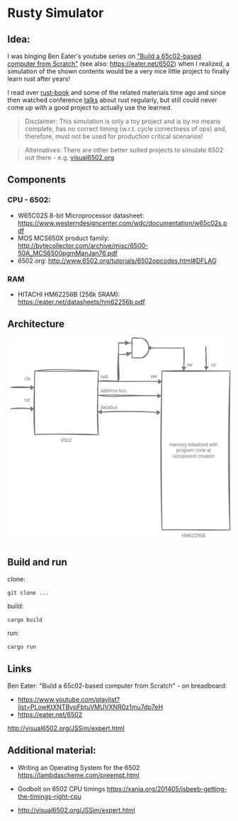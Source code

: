 # Rusty Simulator

## Idea:

I was binging Ben Eater's youtube series on ["Build a 65c02-based computer from Scratch"][yt-ben-eater] (see also: https://eater.net/6502) when I realized, a simulation of the shown contents would be a very nice little project to finally learn rust after years!

I read over [rust-book](https://doc.rust-lang.org/book/) and some of the related materials time ago and since then watched conference [talks](https://www.youtube.com/watch?v=yT0cRctyZOE&t=22s) about rust regularly, but still could never come up with a good project to actually use the learned.

> Disclaimer: This simulation is only a toy project and is by no means complete, has no correct timing (w.r.t. cycle correctness of ops) and, therefore, must not be used for production critical scenarios!

> Alternatives: There are other better suited projects to simulate 6502 out there - e.g. [visual6502.org](http://visual6502.org/JSSim/expert.html)


## Components

### CPU - 6502:
* W65C02S 8-bit Microprocessor datasheet: https://www.westerndesigncenter.com/wdc/documentation/w65c02s.pdf
* MOS MCS650X product family: http://bytecollector.com/archive/misc/6500-50A_MCS6500pgmManJan76.pdf
* 6502.org: http://www.6502.org/tutorials/6502opcodes.html#DFLAG

### RAM
* HITACHI HM62256B (256k SRAM): https://eater.net/datasheets/hm62256b.pdf


## Architecture

![Architecture of Simulation 1](assets/simulation1-architecture.drawio.png "Architecture of Simulation 1")


## Build and run

clone:
```
git clone ...
```


build:
```
cargo build
```

run:
```
cargo run
```

## Links

Ben Eater: "Build a 65c02-based computer from Scratch" - on breadboard: 
* https://www.youtube.com/playlist?list=PLowKtXNTBypFbtuVMUVXNR0z1mu7dp7eH
* https://eater.net/6502

http://visual6502.org/JSSim/expert.html


## Additional material:

* Writing an Operating System for the 6502
https://lambdascheme.com/preempt.html

* Godbolt on 6502 CPU timings
https://xania.org/201405/jsbeeb-getting-the-timings-right-cpu

* http://visual6502.org/JSSim/expert.html



[yt-ben-eater]: https://www.youtube.com/playlist?list=PLowKtXNTBypFbtuVMUVXNR0z1mu7dp7eH